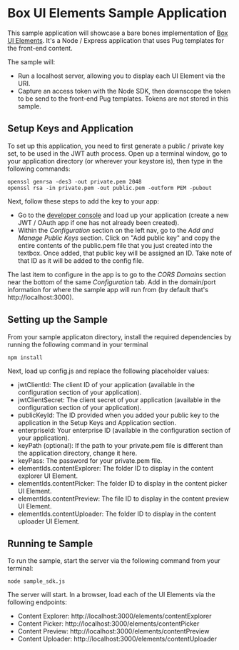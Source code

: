 # Box UI Elements Sample Application

This sample application will showcase a bare bones implementation of [Box UI Elements](https://developer.box.com/v2.0/page/box-ui-elements). It's a Node / Express application that uses Pug templates for the front-end content.

The sample will:

* Run a localhost server, allowing you to display each UI Element via the URI.
* Capture an access token with the Node SDK, then downscope the token to be send to the front-end Pug templates. Tokens are not stored in this sample.

## Setup Keys and Application

To set up this application, you need to first generate a public / private key set, to be used in the JWT auth process. Open up a terminal window, go to your application directory (or wherever your keystore is), then type in the following commands: 

```
openssl genrsa -des3 -out private.pem 2048
openssl rsa -in private.pem -out public.pem -outform PEM -pubout
```

Next, follow these steps to add the key to your app:
* Go to the [developer console](https://app.box.com/developers/console) and load up your application (create a new JWT / OAuth app if one has not already been created).
* Within the *Configuration* section on the left nav, go to the *Add and Manage Public Keys* section. Click on "Add public key" and copy the entire contents of the public.pem file that you just created into the textbox. Once added, that public key will be assigned an ID. Take note of that ID as it will be added to the config file.

The last item to configure in the app is to go to the *CORS Domains* section near the bottom of the same *Configuration* tab. Add in the domain/port information for where the sample app will run from (by default that's http://localhost:3000). 

## Setting up the Sample

From your sample applicaton directory, install the required dependencies by running the following command in your terminal

```
npm install
```

Next, load up config.js and replace the following placeholder values:

* jwtClientId: The client ID of your application (available in the configuration section of your application).
* jwtClientSecret: The client secret of your application (available in the configuration section of your application).
* publicKeyId: The ID provided when you added your public key to the application in the Setup Keys and Application section.
* enterpriseId: Your enterprise ID (available in the configuration section of your application).
* keyPath (optional): If the path to your private.pem file is different than the application directory, change it here.
* keyPass: The password for your private.pem file.
* elementIds.contentExplorer: The folder ID to display in the content explorer UI Element.
* elementIds.contentPicker: The folder ID to display in the content picker UI Element.
* elementIds.contentPreview: The file ID to display in the content preview UI Element.
* elementIds.contentUploader: The folder ID to display in the content uploader UI Element.

## Running te Sample

To run the sample, start the server via the following command from your terminal:

```
node sample_sdk.js
```

The server will start. In a browser, load each of the UI Elements via the following endpoints:

* Content Explorer: http://localhost:3000/elements/contentExplorer
* Content Picker: http://localhost:3000/elements/contentPicker
* Content Preview: http://localhost:3000/elements/contentPreview
* Content Uploader: http://localhost:3000/elements/contentUploader
